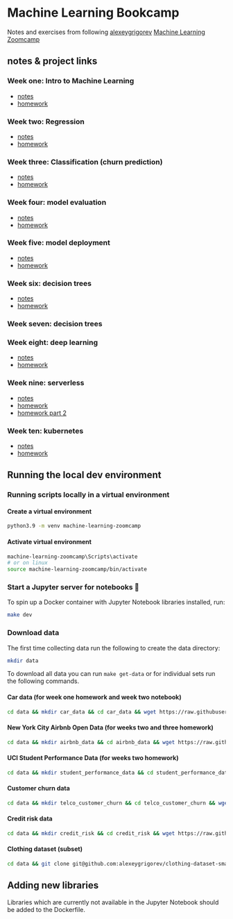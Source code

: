 # Machine Learning Bookcamp

Notes and exercises from following [alexeygrigorev](https://github.com/alexeygrigorev) [Machine Learning Zoomcamp](https://github.com/alexeygrigorev/mlbookcamp-code/tree/master/course-zoomcamp)


## notes & project links
### Week one: Intro to Machine Learning

- [notes](notes/week_one.md)
- [homework](notebooks/homework_week_1.ipynb)

### Week two: Regression

- [notes](notebooks/week_two_predicting_car_price.ipynb)
- [homework](notebooks/homework_week_2.ipynb)

### Week three: Classification (churn prediction)

- [notes](notebooks/week_three_churn_prediction.ipynb)
- [homework](notebooks/homework_week_3.ipynb)

### Week four: model evaluation

- [notes](notebooks/week_four_evaluation_metrics.ipynb)
- [homework](notebooks/homework_week_4.ipynb)

### Week five: model deployment

- [notes](notes/week_five_deployment.md)
- [homework](homework_week_five/predict.py)

### Week six: decision trees

- [notes](notes/week_six_decision_trees.md)
- [homework](notebooks/homework_week_6.ipynb)

### Week seven: decision trees



### Week eight: deep learning

- [notes](notebooks/deep_learning.ipynb)
- [homework](notebooks/homework_week_8.ipynb)


### Week nine: serverless

- [notes](notes/week_nine_serverless.md)
- [homework](notebooks/homework_week_9.ipynb)
- [homework part 2](homework_week_nine/lambda_function.py)


### Week ten: kubernetes

- [notes](notes/week_ten_kubernetes.md)
- [homework](homework_week_ten/)


## Running the local dev environment

### Running scripts locally in a virtual environment

#### Create a virtual environment

```sh
python3.9 -m venv machine-learning-zoomcamp
```

#### Activate virtual environment

```sh
machine-learning-zoomcamp\Scripts\activate
# or on linux
source machine-learning-zoomcamp/bin/activate
```

### Start a Jupyter server for notebooks 📓

To spin up a Docker container with Jupyter Notebook libraries installed, run:

```sh
make dev
```

### Download data

The first time collecting data run the following to create the data directory:

```sh
mkdir data
```

To download all data you can run `make get-data` or for individual sets run the following commands.  

#### Car data (for week one homework and week two notebook)

```sh
cd data && mkdir car_data && cd car_data && wget https://raw.githubusercontent.com/alexeygrigorev/mlbookcamp-code/master/chapter-02-car-price/data.csv
```

#### New York City Airbnb Open Data (for weeks two and three homework)

```sh
cd data && mkdir airbnb_data && cd airbnb_data && wget https://raw.githubusercontent.com/alexeygrigorev/datasets/master/AB_NYC_2019.csv
```

#### UCI Student Performance Data (for weeks two homework)

```sh
cd data && mkdir student_performance_data && cd student_performance_data && wget https://archive.ics.uci.edu/ml/machine-learning-databases/00320/student.zip && unzip student.zip
```

#### Customer churn data

```sh
cd data && mkdir telco_customer_churn && cd telco_customer_churn && wget https://raw.githubusercontent.com/alexeygrigorev/mlbookcamp-code/master/chapter-03-churn-prediction/WA_Fn-UseC_-Telco-Customer-Churn.csv
```

#### Credit risk data

```sh
cd data && mkdir credit_risk && cd credit_risk && wget https://raw.githubusercontent.com/alexeygrigorev/datasets/master/AB_NYC_2019.csv
```

#### Clothing dataset (subset)

```sh
cd data && git clone git@github.com:alexeygrigorev/clothing-dataset-small.git
```

## Adding new libraries

Libraries which are currently not available in the Jupyter Notebook should be added to the Dockerfile.